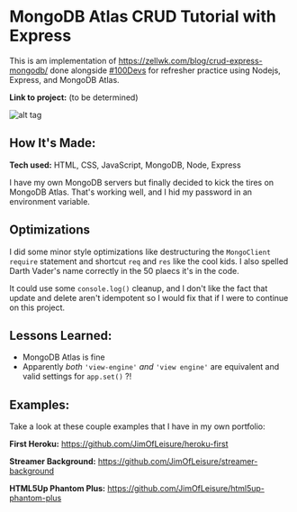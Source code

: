 # MongoDB Atlas CRUD Tutorial with Express

This is am implementation of https://zellwk.com/blog/crud-express-mongodb/ done alongside [\#100Devs](https://leonnoel.com/100devs/) for refresher practice using Nodejs, Express, and MongoDB Atlas.

**Link to project:** (to be determined)

![alt tag](http://placecorgi.com/1200/650)

## How It's Made:

**Tech used:** HTML, CSS, JavaScript, MongoDB, Node, Express

I have my own MongoDB servers but finally decided to kick the tires on MongoDB Atlas. That's working well, and I hid my password in an environment variable.

## Optimizations

I did some minor style optimizations like destructuring the `MongoClient` `require` statement and shortcut `req` and `res` like the cool kids. I also spelled Darth Vader's name correctly in the 50 plaecs it's in the code.

It could use some `console.log()` cleanup, and I don't like the fact that update and delete aren't idempotent so I would fix that if I were to continue on this project.

## Lessons Learned:

- MongoDB Atlas is fine
- Apparently *both* `'view-engine'` *and* `'view engine'` are equivalent and valid settings for `app.set()` ?!

## Examples:

Take a look at these couple examples that I have in my own portfolio:

**First Heroku:** https://github.com/JimOfLeisure/heroku-first

**Streamer Background:** https://github.com/JimOfLeisure/streamer-background

**HTML5Up Phantom Plus:** https://github.com/JimOfLeisure/html5up-phantom-plus
